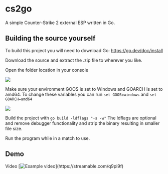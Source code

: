 # cs2go

A simple Counter-Strike 2 external ESP written in Go.




## Building the source yourself

To build this project you will need to download Go: https://go.dev/doc/install

Download the source and extract the .zip file to wherever you like.

Open the folder location in your console

![](https://i.ibb.co/j6PRwt2/image.png)

Make sure your environment GOOS is set to Windows and GOARCH is set to amd64. To change these variables you can run `set GOOS=windows` and `set GOARCH=amd64`

![](https://i.ibb.co/qRVgV5d/image.png)

Build the project with `go build -ldflags "-s -w"` The ldflags are optional and remove debugger functionality and strip the binary resulting in smaller file size.

Run the program while in a match to use.
## Demo

Video
[![Example video](https://cdn-cf-east.streamable.com/image/q9pi9f.jpg?Expires=1697324454744&Key-Pair-Id=APKAIEYUVEN4EVB2OKEQ&Signature=iEE6IgMhrCNbLezEkzF6kmXbxynfLXLU2zzXLMykIM6w58lnwrbi0eF1YpsD3CAQRxVpOZsFDz-N8zWWG1JiDCOX9yeK9XbhBwUKthFafsUIzJMBDDJZ0TaC-Q36QcQ015snd8nRMH~DfS7L~p0xCdr81g~lZKDnSmU-B9qeFeW8~NdhgI0CC8JrvuzwHEp3xr44gcBNqXJzfXeiWn2MZc68UqF7sV~Vqd-8wVZySLvGnBvK2pNTa~eV02Iw-4Wrs1oWo3PBCTjyodioTBIaVT8GShyvhs~BV5PPs6PT7x1he-nUYTgtHkWOxaYjjNucZJIiE2fLtaJlYs9htTRWUA__)](https://streamable.com/q9pi9f)
